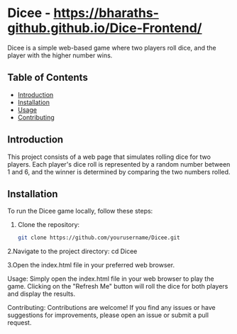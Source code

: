 # Dicee - https://bharaths-github.github.io/Dice-Frontend/

Dicee is a simple web-based game where two players roll dice, and the player with the higher number wins.

## Table of Contents
- [Introduction](#introduction)
- [Installation](#installation)
- [Usage](#usage)
- [Contributing](#contributing)

## Introduction

This project consists of a web page that simulates rolling dice for two players. Each player's dice roll is represented by a random number between 1 and 6, and the winner is determined by comparing the two numbers rolled.

## Installation

To run the Dicee game locally, follow these steps:

1. Clone the repository:

   ```bash
   git clone https://github.com/yourusername/Dicee.git
2.Navigate to the project directory:
  cd Dicee
  
3.Open the index.html file in your preferred web browser.

Usage:
  Simply open the index.html file in your web browser to play the game. Clicking on the "Refresh Me" button will roll the dice for both players and display the results.

Contributing: 
  Contributions are welcome! If you find any issues or have suggestions for improvements, please open an issue or submit a pull request.
